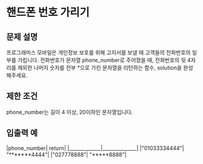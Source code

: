 # 핸드폰 번호 가리기

## 문제 설명

프로그래머스 모바일은 개인정보 보호를 위해 고지서를 보낼 때 고객들의 전화번호의 일부를 가립니다.
전화번호가 문자열 phone_number로 주어졌을 때, 전화번호의 뒷 4자리를 제외한 나머지 숫자를 전부 *으로 가린 문자열을 리턴하는 함수, solution을 완성해주세요.

## 제한 조건
phone_number는 길이 4 이상, 20이하인 문자열입니다.

## 입출력 예

|phone_number|	return|
|_____________|______________|
|"01033334444"|	"*******4444"|
|"027778888"| "*****8888"|